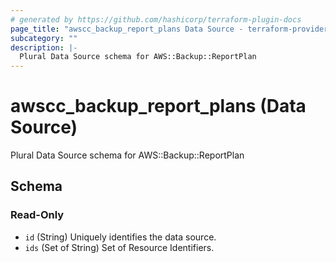 ```yaml
---
# generated by https://github.com/hashicorp/terraform-plugin-docs
page_title: "awscc_backup_report_plans Data Source - terraform-provider-awscc"
subcategory: ""
description: |-
  Plural Data Source schema for AWS::Backup::ReportPlan
---
```


# awscc_backup_report_plans (Data Source)

Plural Data Source schema for AWS::Backup::ReportPlan



<!-- schema generated by tfplugindocs -->
## Schema

### Read-Only

- `id` (String) Uniquely identifies the data source.
- `ids` (Set of String) Set of Resource Identifiers.

